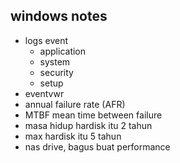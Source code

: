 ## windows notes
- logs event
    - application
    - system
    - security 
    - setup
- eventvwr
- annual failure rate (AFR)
- MTBF mean time between failure
- masa hidup hardisk itu 2 tahun
- max hardisk itu 5 tahun
- nas drive, bagus buat performance
